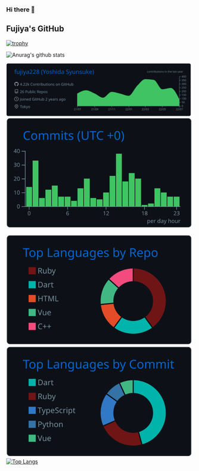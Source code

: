 ### Hi there 👋

<!--
**fujiya228/fujiya228** is a ✨ _special_ ✨ repository because its `README.md` (this file) appears on your GitHub profile.

Here are some ideas to get you started:

- 🔭 I’m currently working on ...
- 🌱 I’m currently learning ...
- 👯 I’m looking to collaborate on ...
- 🤔 I’m looking for help with ...
- 💬 Ask me about ...
- 📫 How to reach me: ...
- 😄 Pronouns: ...
- ⚡ Fun fact: ...
-->


## Fujiya's GitHub
[![trophy](https://github-profile-trophy.vercel.app/?username=fujiya228&theme=onestar)](https://github.com/ryo-ma/github-profile-trophy)

![Anurag's github stats](https://github-readme-stats.vercel.app/api?username=fujiya228&show_icons=true&theme=gotham&bg_color=0d1117&border_color=30363d&title_color=2361cb&text_color=77909c&icon_color=77909c)

[![](https://raw.githubusercontent.com/fujiya228/fujiya228/master/profile-summary-card-output/github_dark/0-profile-details.svg)](https://github.com/vn7n24fzkq/github-profile-summary-cards)
[![](https://raw.githubusercontent.com/fujiya228/fujiya228/master/profile-summary-card-output/github_dark/4-productive-time.svg)](https://github.com/vn7n24fzkq/github-profile-summary-cards)

[![](https://raw.githubusercontent.com/fujiya228/fujiya228/master/profile-summary-card-output/github_dark/1-repos-per-language.svg)](https://github.com/vn7n24fzkq/github-profile-summary-cards) [![](https://raw.githubusercontent.com/fujiya228/fujiya228/master/profile-summary-card-output/github_dark/2-most-commit-language.svg)](https://github.com/vn7n24fzkq/github-profile-summary-cards)[![Top Langs](https://github-readme-stats.vercel.app/api/top-langs/?username=fujiya228&layout=compact&theme=gotham&bg_color=0d1117&border_color=30363d&title_color=2361cb&text_color=77909c&icon_color=77909c)](https://github.com/anuraghazra/github-readme-stats)



